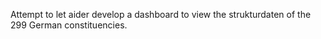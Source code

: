 Attempt to let aider develop a dashboard to view the strukturdaten of the 299 German constituencies.


